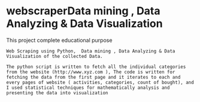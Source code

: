 # webscraperData mining , Data Analyzing & Data Visualization
 This project complete educational purpose
 
    Web Scraping using Python,  Data mining , Data Analyzing & Data Visualization of the collected Data.

    The python script is written to fetch all the individual categories from the website (http://www.xyz.com ), The code is written for fetching the data from the first page and it iterates to each and every pages of website ( activities, categories, count of bought), and I used statistical techniques for mathematically analysis and presenting the data into visualization

